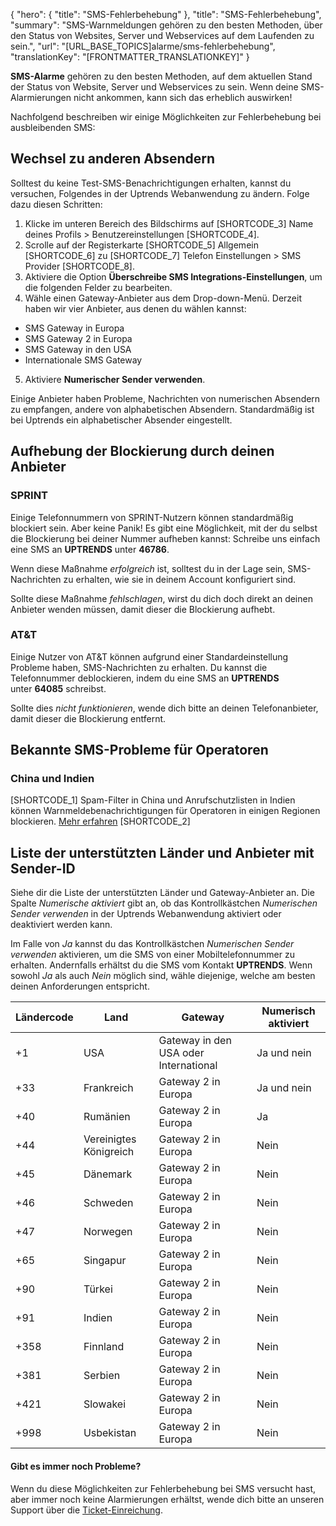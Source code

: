 {
  "hero": {
    "title": "SMS-Fehlerbehebung"
  },
  "title": "SMS-Fehlerbehebung",
  "summary": "SMS-Warnmeldungen gehören zu den besten Methoden, über den Status von Websites, Server und Webservices auf dem Laufenden zu sein.",
  "url": "[URL_BASE_TOPICS]alarme/sms-fehlerbehebung",
  "translationKey": "[FRONTMATTER_TRANSLATIONKEY]"
}

**SMS-Alarme** gehören zu den besten Methoden, auf dem aktuellen Stand der Status von Website, Server und Webservices zu sein. Wenn deine SMS-Alarmierungen nicht ankommen, kann sich das erheblich auswirken!

Nachfolgend beschreiben wir einige Möglichkeiten zur Fehlerbehebung bei ausbleibenden SMS:

## Wechsel zu anderen Absendern

Solltest du keine Test-SMS-Benachrichtigungen erhalten, kannst du versuchen, Folgendes in der Uptrends Webanwendung zu ändern. Folge dazu diesen Schritten:

1. Klicke im unteren Bereich des Bildschirms auf [SHORTCODE_3] Name deines Profils > Benutzereinstellungen [SHORTCODE_4].
2. Scrolle auf der Registerkarte [SHORTCODE_5] Allgemein [SHORTCODE_6] zu [SHORTCODE_7] Telefon Einstellungen > SMS Provider [SHORTCODE_8].
3. Aktiviere die Option **Überschreibe SMS Integrations-Einstellungen**, um die folgenden Felder zu bearbeiten.
4. Wähle einen Gateway-Anbieter aus dem Drop-down-Menü. Derzeit haben wir vier Anbieter, aus denen du wählen kannst:

- SMS Gateway in Europa
- SMS Gateway 2 in Europa
- SMS Gateway in den USA
- Internationale SMS Gateway

5. Aktiviere **Numerischer Sender verwenden**.

Einige Anbieter haben Probleme, Nachrichten von numerischen Absendern zu empfangen, andere von alphabetischen Absendern. Standardmäßig ist bei Uptrends ein alphabetischer Absender eingestellt.

## Aufhebung der Blockierung durch deinen Anbieter

### SPRINT

Einige Telefonnummern von SPRINT-Nutzern können standardmäßig blockiert sein. Aber keine Panik! Es gibt eine Möglichkeit, mit der du selbst die Blockierung bei deiner Nummer aufheben kannst: Schreibe uns einfach eine SMS an **UPTRENDS** unter **46786**.

Wenn diese Maßnahme *erfolgreich* ist, solltest du in der Lage sein, SMS-Nachrichten zu erhalten, wie sie in deinem Account konfiguriert sind.

Sollte diese Maßnahme *fehlschlagen*, wirst du dich doch direkt an deinen Anbieter wenden müssen, damit dieser die Blockierung aufhebt.

### AT&T

Einige Nutzer von AT&T können aufgrund einer Standardeinstellung Probleme haben, SMS-Nachrichten zu erhalten. Du kannst die Telefonnummer deblockieren, indem du eine SMS an **UPTRENDS** unter **64085** schreibst.

Sollte dies *nicht funktionieren*, wende dich bitte an deinen Telefonanbieter, damit dieser die Blockierung entfernt.

## Bekannte SMS-Probleme für Operatoren

### China und Indien

[SHORTCODE_1]
Spam-Filter in China und Anrufschutzlisten in Indien können Warnmeldebenachrichtigungen für Operatoren in einigen Regionen blockieren. [Mehr erfahren]([LINK_URL_1]) [SHORTCODE_2]

## Liste der unterstützten Länder und Anbieter mit Sender-ID

Siehe dir die Liste der unterstützten Länder und Gateway-Anbieter an. Die Spalte *Numerische aktiviert* gibt an, ob das Kontrollkästchen *Numerischen Sender verwenden* in der Uptrends Webanwendung aktiviert oder deaktiviert werden kann.

Im Falle von *Ja* kannst du das Kontrollkästchen *Numerischen Sender verwenden* aktivieren, um die SMS von einer Mobiltelefonnummer zu erhalten. Andernfalls erhältst du die SMS vom Kontakt **UPTRENDS**. Wenn sowohl *Ja* als auch *Nein* möglich sind, wähle diejenige, welche am besten deinen Anforderungen entspricht.

| Ländercode | Land | Gateway | Numerisch aktiviert |
|--|--|--|--|
| +1 | USA | Gateway in den USA oder International | Ja und nein |
| +33 | Frankreich | Gateway 2 in Europa | Ja und nein |
| +40 | Rumänien | Gateway 2 in Europa | Ja |
| +44	| Vereinigtes Königreich | Gateway 2 in Europa | Nein |
| +45	| Dänemark	| Gateway 2 in Europa | Nein |
| +46 | Schweden | Gateway 2 in Europa | Nein |
| +47 | Norwegen | Gateway 2 in Europa | Nein |
| +65 |	Singapur | Gateway 2 in Europa | Nein |
| +90 |	Türkei | Gateway 2 in Europa | Nein |
| +91	| Indien	| Gateway 2 in Europa | Nein |
| +358 | Finnland	| Gateway 2 in Europa	| Nein |
| +381 |Serbien |Gateway 2 in Europa	| Nein |
| +421 | Slowakei | Gateway 2 in Europa	| Nein |
| +998 | Usbekistan | Gateway 2 in Europa	| Nein |

#### Gibt es immer noch Probleme?

Wenn du diese Möglichkeiten zur Fehlerbehebung bei SMS versucht hast, aber immer noch keine Alarmierungen erhältst, wende dich bitte an unseren Support über die [Ticket-Einreichung]([LINK_URL_2]).

